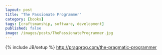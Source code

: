 ```yaml
---
layout: post
title: "The Passionate Programmer"
category: [books]
tags: [craftsmanship, software, development]
published: false
image: /images/posts/ThePassionateProgrammer.jpg 
---
```

{% include JB/setup %}
http://pragprog.com/the-pragmatic-programmer
